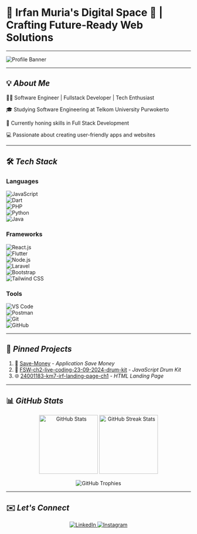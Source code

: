 # 🌟 Irfan Muria's Digital Space 🚀 | Crafting Future-Ready Web Solutions  

---

![Profile Banner](https://readme-typing-svg.demolab.com?font=Fira+Code&weight=600&size=24&duration=4000&pause=1000&color=5CB3FF&width=435&lines=Hi+There!+I'm+Irfan+Muria+👋;Welcome+to+my+GitHub+Profile!;Passionate+Web+%26+Mobile+Developer;Always+Learning+and+Building!)

---

## 💡 *About Me*

👨‍💻 Software Engineer | Fullstack Developer | Tech Enthusiast

🎓 Studying Software Engineering at Telkom University Purwokerto

🌱 Currently honing skills in Full Stack Development

💻 Passionate about creating user-friendly apps and websites


---

## 🛠️ *Tech Stack*
### Languages  
![JavaScript](https://img.shields.io/badge/JavaScript-F7DF1E?logo=javascript&logoColor=black&style=for-the-badge)  
![Dart](https://img.shields.io/badge/Dart-0175C2?logo=dart&logoColor=white&style=for-the-badge)  
![PHP](https://img.shields.io/badge/PHP-777BB4?logo=php&logoColor=white&style=for-the-badge)  
![Python](https://img.shields.io/badge/Python-3776AB?logo=python&logoColor=white&style=for-the-badge)  
![Java](https://img.shields.io/badge/Java-007396?logo=java&logoColor=white&style=for-the-badge)  

### Frameworks  
![React.js](https://img.shields.io/badge/React-61DAFB?logo=react&logoColor=black&style=for-the-badge)  
![Flutter](https://img.shields.io/badge/Flutter-02569B?logo=flutter&logoColor=white&style=for-the-badge)  
![Node.js](https://img.shields.io/badge/Node.js-339933?logo=node.js&logoColor=white&style=for-the-badge)  
![Laravel](https://img.shields.io/badge/Laravel-FF2D20?logo=laravel&logoColor=white&style=for-the-badge)  
![Bootstrap](https://img.shields.io/badge/Bootstrap-7952B3?logo=bootstrap&logoColor=white&style=for-the-badge)  
![Tailwind CSS](https://img.shields.io/badge/TailwindCSS-06B6D4?logo=tailwindcss&logoColor=white&style=for-the-badge) 

### Tools  
![VS Code](https://img.shields.io/badge/VS%20Code-007ACC?logo=visual-studio-code&logoColor=white&style=for-the-badge)  
![Postman](https://img.shields.io/badge/Postman-FF6C37?logo=postman&logoColor=white&style=for-the-badge)  
![Git](https://img.shields.io/badge/Git-F05032?logo=git&logoColor=white&style=for-the-badge)  
![GitHub](https://img.shields.io/badge/GitHub-181717?logo=github&logoColor=white&style=for-the-badge)  

---

## 🔗 *Pinned Projects*  
1. 🎯 [Save-Money](https://github.com/irpanzy/Save-Money) - *Application Save Money*  
2. 🥁 [FSW-ch2-live-coding-23-09-2024-drum-kit](https://github.com/irpanzy/FSW-ch2-live-coding-23-09-2024-drum-kit) - *JavaScript Drum Kit*  
3. 🌐 [24001183-km7-irf-landing-page-ch1](https://github.com/irpanzy/24001183-km7-irf-landing-page-ch1) - *HTML Landing Page*

---

## 📊 *GitHub Stats*
<p align="center">
  <img src="https://github-readme-stats.vercel.app/api?username=irpanzy&show_icons=true&theme=radical" alt="GitHub Stats" height="160" />
  <img src="https://github-readme-streak-stats.herokuapp.com/?user=irpanzy&theme=radical" alt="GitHub Streak Stats" height="160" />
</p>

<p align="center">
  <img src="https://github-profile-trophy.vercel.app/?username=irpanzy&theme=gruvbox&no-frame=true&row=1&column=6" alt="GitHub Trophies" />
</p>

---

## ✉️ *Let's Connect*
<p align="center">
  <a href="https://www.linkedin.com/in/irfanmuria/" target="_blank">
    <img src="https://img.shields.io/badge/LinkedIn-0077B5?logo=linkedin&logoColor=white&style=for-the-badge" alt="LinkedIn" />
  </a>
  <a href="https://www.instagram.com/irfanmuriaa/" target="_blank">
    <img src="https://img.shields.io/badge/Instagram-E4405F?logo=instagram&logoColor=white&style=for-the-badge" alt="Instagram" />
  </a>
</p>

